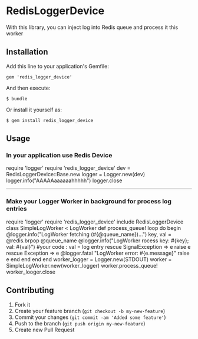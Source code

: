 # RedisLoggerDevice

With this library, you can inject log into Redis queue and process it this worker

## Installation

Add this line to your application's Gemfile:

    gem 'redis_logger_device'

And then execute:

    $ bundle

Or install it yourself as:

    $ gem install redis_logger_device

## Usage

### In your application use Redis Device

require 'logger'
require 'redis_logger_device'
dev = RedisLoggerDevice::Base.new
logger = Logger.new(dev)
logger.info("AAAAAaaaaaahhhhh")
logger.close

---

### Make your Logger Worker in background for process log entries

require 'logger'
require 'redis_logger_device'
include RedisLoggerDevice
class SimpleLogWorker < LogWorker
  def process_queue!
    loop do
      begin
        @logger.info("LogWorker fetching (#{@queue_name})...")
        key, val = @redis.brpop @queue_name
        @logger.info("LogWorker rocess key: #{key}; val: #{val}")
        #your code : val = log entry
      rescue SignalException => e
        raise e
      rescue Exception => e
        @logger.fatal "LogWorker error: #{e.message}"
        raise e
      end
    end
  end
end
worker_logger = Logger.new(STDOUT)
worker = SimpleLogWorker.new(worker_logger)
worker.process_queue!
worker_looger.close

## Contributing

1. Fork it
2. Create your feature branch (`git checkout -b my-new-feature`)
3. Commit your changes (`git commit -am 'Added some feature'`)
4. Push to the branch (`git push origin my-new-feature`)
5. Create new Pull Request
